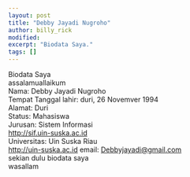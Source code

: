 ```yaml
---
layout: post
title: "Debby Jayadi Nugroho"
author: billy_rick
modified:
excerpt: "Biodata Saya."
tags: []
---
```


Biodata Saya<br>
assalamuallaikum <br>
  Nama: Debby Jayadi Nugroho<br>
  Tempat Tanggal lahir: duri, 26 Novemver 1994<br>
  Alamat: Duri<br>
  Status: Mahasiswa<br>
  Jurusan: Sistem Informasi<br>http://sif.uin-suska.ac.id<br>
  Universitas: Uin Suska Riau<br>http://uin-suska.ac.id
  email: Debbyjayadi@gmail.com<br>
  sekian dulu biodata saya<br>
  wasallam<br>
 
 
    
